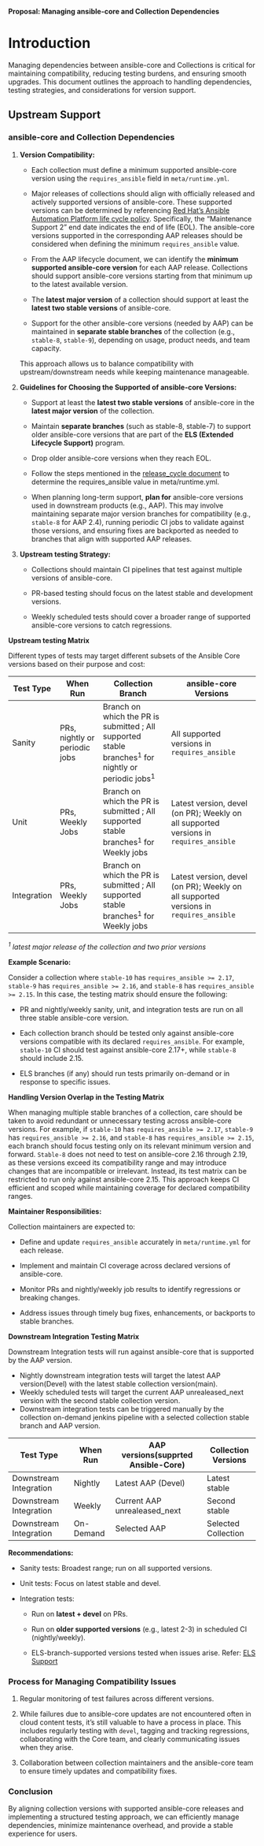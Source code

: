 **Proposal: Managing ansible-core and Collection Dependencies**

# **Introduction**

Managing dependencies between ansible-core and Collections is critical for maintaining compatibility, reducing testing burdens, and ensuring smooth upgrades. This document outlines the approach to handling dependencies, testing strategies, and considerations for version support.

## **Upstream Support**
### **ansible-core and Collection Dependencies**

1. **Version Compatibility:**

	- Each collection must define a minimum supported ansible-core version using the `requires_ansible` field in `meta/runtime.yml`.
    
	- Major releases of collections should align with officially released and actively supported versions of ansible-core. These supported versions can be determined by referencing [Red Hat’s Ansible Automation Platform life cycle policy](https://access.redhat.com/support/policy/updates/ansible-automation-platform#dates). Specifically, the “Maintenance Support 2” end date indicates the end of life (EOL). The ansible-core versions supported in the corresponding AAP releases should be considered when defining the minimum `requires_ansible` value.
    
	- From the AAP lifecycle document, we can identify the **minimum supported ansible-core version** for each AAP release. Collections should support ansible-core versions starting from that minimum up to the latest available version.
    
	- The **latest major version** of a collection should support at least the **latest two stable versions** of ansible-core.
    
	- Support for the other ansible-core versions (needed by AAP) can be maintained in **separate stable branches** of the collection (e.g., `stable-8`, `stable-9`), depending on usage, product needs, and team capacity.
	
	This approach allows us to balance compatibility with upstream/downstream needs while keeping maintenance manageable.

        
2.  **Guidelines for Choosing the Supported  of ansible-core Versions:**
    
           
    - Support at least the **latest two stable versions** of ansible-core in the **latest major version** of the collection.
        
    - Maintain **separate branches** (such as stable-8, stable-7) to support older ansible-core versions that are part of the **ELS (Extended Lifecycle Support)** program.
        
    - Drop older ansible-core versions when they reach EOL.
        
            
    - Follow the steps mentioned in the [release_cycle document](https://github.com/ansible-collections/cloud-content-handbook/blob/main/Releases/release_cycles.md#major-releases) to determine the  requires_ansible value in meta/runtime.yml.
        
    - When planning long-term support, **plan for** ansible-core versions used in downstream products (e.g., AAP). This may involve maintaining separate major version branches for compatibility (e.g., `stable-8` for AAP 2.4), running periodic CI jobs to validate against those versions, and ensuring fixes are backported as needed to branches that align with supported AAP releases.
    
3. **Upstream testing Strategy:**
    
    - Collections should maintain CI pipelines that test against multiple versions of ansible-core.
        
    - PR-based testing should focus on the latest stable and development versions.
        
    - Weekly scheduled tests should cover a broader range of supported ansible-core versions to catch regressions.

**Upstream testing Matrix**

  Different types of tests may target different subsets of the Ansible Core versions based on their purpose and cost:

| Test Type   | When Run                      | Collection Branch                                                                                        | ansible-core Versions                                                                 |
| ----------- | ----------------------------- | -------------------------------------------------------------------------------------------------------- | ------------------------------------------------------------------------------------- |
| Sanity      | PRs, nightly or periodic jobs | Branch on which the PR is submitted ; All supported stable branches$^1$ for nightly or periodic jobs$^1$ | All supported versions in `requires_ansible`                                          |
| Unit        | PRs, Weekly Jobs              | Branch on which the PR is submitted ; All supported stable branches$^1$ for Weekly jobs                  | Latest version, devel (on PR); Weekly on all supported versions in `requires_ansible` |
| Integration | PRs, Weekly Jobs              | Branch on which the PR is submitted ; All supported stable branches$^1$ for Weekly jobs                  | Latest version, devel (on PR); Weekly on all supported versions in `requires_ansible` |
_$^1$ latest major release of the collection and two prior versions_

**Example Scenario:**

Consider a collection where `stable-10` has `requires_ansible >= 2.17`, `stable-9` has `requires_ansible >= 2.16`, and `stable-8` has `requires_ansible >= 2.15`. In this case, the testing matrix should ensure the following:

- PR and nightly/weekly sanity, unit, and integration tests are run on all three stable ansible-core version.
    
- Each collection branch should be tested only against ansible-core versions compatible with its declared `requires_ansible`. For example, `stable-10` CI should test against ansible-core 2.17+, while `stable-8` should include 2.15.
    
- ELS branches (if any) should run tests primarily on-demand or in response to specific issues.
    
**Handling Version Overlap in the Testing Matrix**

When managing multiple stable branches of a collection, care should be taken to avoid redundant or unnecessary testing across ansible-core versions. For example, if `stable-10` has `requires_ansible >= 2.17`, `stable-9` has `requires_ansible >= 2.16`, and `stable-8` has `requires_ansible >= 2.15`, each branch should focus testing only on its relevant minimum version and forward. `Stable-8` does not need to test on ansible-core 2.16 through 2.19, as these versions exceed its compatibility range and may introduce changes that are incompatible or irrelevant. Instead, its test matrix can be restricted to run only against ansible-core 2.15. This approach keeps CI efficient and scoped while maintaining coverage for declared compatibility ranges.

**Maintainer Responsibilities:**

Collection maintainers are expected to:

- Define and update `requires_ansible` accurately in `meta/runtime.yml` for each release.
    
- Implement and maintain CI coverage across declared versions of ansible-core.
    
- Monitor PRs and nightly/weekly job results to identify regressions or breaking changes.
    
- Address issues through timely bug fixes, enhancements, or backports to stable branches.

**Downstream Integration Testing Matrix**

  Downstream Integration tests will run against ansible-core that is supported by the AAP version.
  - Nightly downstream integration tests will target the latest AAP version(Devel) with the latest stable collection version(main).
  - Weekly scheduled tests will target the current AAP unrealeased_next version with the second stable collection version.
  - Downstream integration tests can be triggered manually by the collection on-demand jenkins pipeline with a selected collection stable branch and AAP version. 
  

| Test Type   | When Run         | AAP versions(supprted Ansible-Core)       | Collection Versions  |
| ----------- | ---------------- | ---------------- | ----------------------------------------------------- |
| Downstream Integration      | Nightly   | Latest AAP (Devel)  | Latest stable
| Downstream Integration      | Weekly    | Current AAP unrealeased_next   | Second stable     |
| Downstream Integration | On-Demand | Selected AAP | Selected Collection


**Recommendations:**
       
   - Sanity tests: Broadest range; run on all supported versions.

   -  Unit tests: Focus on latest stable and devel.

   -  Integration tests:

        -  Run on **latest + devel** on PRs.

        -  Run on **older supported versions** (e.g., latest 2-3) in scheduled CI (nightly/weekly).

        -  ELS-branch-supported versions tested when issues arise. Refer: [ELS Support](../ELS_support.md)
            

### **Process for Managing Compatibility Issues**

1. Regular monitoring of test failures across different versions.
    
2. While failures due to ansible-core updates are not encountered often in cloud content tests, it’s still valuable to have a process in place. This includes regularly testing with `devel`, tagging and tracking regressions, collaborating with the Core team, and clearly communicating issues when they arise.
    
3. Collaboration between collection maintainers and the ansible-core team to ensure timely updates and compatibility fixes.
    

### **Conclusion**

By aligning collection versions with supported ansible-core releases and implementing a structured testing approach, we can efficiently manage dependencies, minimize maintenance overhead, and provide a stable experience for users.
